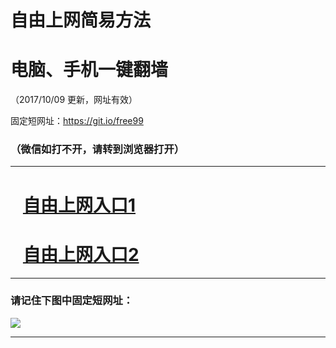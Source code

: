 ﻿# 自由上网简易方法

# 电脑、手机一键翻墙

（2017/10/09 更新，网址有效）

固定短网址：https://git.io/free99

### （微信如打不开，请转到浏览器打开）


***





# &nbsp;&nbsp; <a href="http://ft1869618775.fwq-tz-1001.info/fwqtz01.html?t=1009001252 " target="_blank">自由上网入口1</a>
# &nbsp;&nbsp; <a href="http://ft1437230618.fwq-tz-1002.info/fwqtz02.html?t=100900114989 " target="_blank">自由上网入口2</a>
***

### 请记住下图中固定短网址：

<img src="https://s3-us-west-2.amazonaws.com/fwq-1001/yjfq-20170905okok.png" /> 


***

